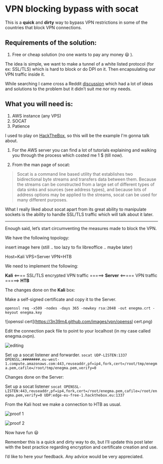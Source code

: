 # __VPN blocking bypass with socat__

This is a **quick** and __dirty__ way to bypass VPN restrictions in some of the countries that block VPN connections.

## Requirements of the solution:

1. Free or cheap solution (no one wants to pay any money :smiley: ).  

The idea is simple, we want to make a tunnel of a white listed protocol (for ex: SSL/TLS) which is hard to block or do DPI on it. Then encapsulating our VPN traffic inside it.

While searching I came cross a Reddit [discussion](https://redd.it/73zc61) which had a lot of ideas and solutions to the problem but it didn’t suit me nor my needs.

## What you will need is:

1. AWS instance (any VPS)
2. SOCAT
3. Patience


I used to play on [HackTheBox](https://www.hackthebox.eu/), so this will be the example I'm gonna talk about.

1. For the AWS server you can find a lot of tutorials explaining and walking you through the process which costed me 1 $ (till now).

2. From the man page of socat:

> Socat is a command line based utility that establishes two bidirectional byte streams and transfers data between them. Because the streams can be constructed from a large set of different types of data sinks and sources (see address types), and because lots of address options may be applied to the streams, socat can be used for many different purposes.

What I really liked about socat apart from its great ability to manipulate sockets is the ability to handle SSL/TLS traffic which will talk about it later.

---

Enough said, let’s start circumventing the measures made to block the VPN.

We have the following topology:

insert image here (still .. too lazy to fix libreoffice .. maybe later)

Host=Kali
VPS=Server
VPN=HTB

We need to implement the following:

__Kali__ <==== SSL/TLS encrypted VPN traffic =====> __Server__ <===== VPN traffic =====> __HTB__

The changes done on the __Kali__ box:

Make a self-signed certificate and copy it to the Server.
```
openssl req -x509 -nodes -days 365 -newkey rsa:2048 -out enegma.crt -keyout enegma.key
```

![openssl cert](https://3n39m4.github.com/images/vpn/openssl cert.png)


Edit the connection pack file to point to your localhost (in my case called enegma.ovpn).

![editing](https://3n39m4.github.com/images/vpn/enegma.ovpn-edit.png)


Set up a socat listener and forwarder.
``` socat UDP-LISTEN:1337 OPENSSL:########.eu-west-1.compute.amazonaws.com:443,reuseaddr,pf=ip4,fork,cert=/root/tmp/enegma.pem,cafile=/root/tmp/enegma.pem,verify=0 ```

Changes done on the Server:

Set up a socat listener
``` socat OPENSSL-LISTEN:443,reuseaddr,pf=ip4,fork,cert=/root/enegma.pem,cafile=/root/enegma.pem,verify=0 UDP:edge-eu-free-1.hackthebox.eu:1337 ```

From the Kali host we make a connection to HTB as usual.

![proof 1](https://3n39m4.github.com/images/vpn/proof1-sec.png)

![proof 2](https://3n39m4.github.com/images/vpn/proof2.png)

Now have fun :smiley:

Remember this is a quick and dirty way to do, but I’ll update this post later with the best practice regarding encryption and certificate creation and use.

I’d like to here your feedback. Any advice would be very appreciated.
